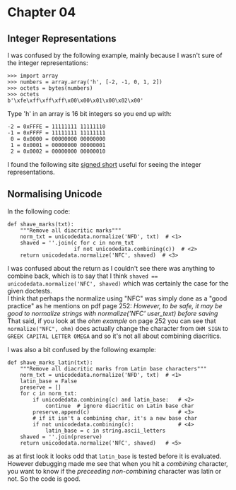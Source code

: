 # Chapter 04

## Integer Representations
I was confused by the following example, mainly because I wasn't sure of the integer representations:

```
>>> import array
>>> numbers = array.array('h', [-2, -1, 0, 1, 2])
>>> octets = bytes(numbers)
>>> octets
b'\xfe\xff\xff\xff\x00\x00\x01\x00\x02\x00'
```

Type 'h' in an array is 16 bit integers so you end up with:
```
-2 = 0xFFFE = 11111111 11111110
-1 = 0xFFFF = 11111111 11111111
 0 = 0x0000 = 00000000 00000000
 1 = 0x0001 = 00000000 00000001
 2 = 0x0002 = 00000000 00000010
```
I found the following site [signed short](https://www.binaryconvert.com/convert_signed_short.html?decimal=050) useful for seeing the integer representations.

## Normalising Unicode
In the following code:
```
def shave_marks(txt):
    """Remove all diacritic marks"""
    norm_txt = unicodedata.normalize('NFD', txt)  # <1>
    shaved = ''.join(c for c in norm_txt
                     if not unicodedata.combining(c))  # <2>
    return unicodedata.normalize('NFC', shaved)  # <3>
```
I was confused about the return as I couldn't see there was anything to combine back, which is to say that I think `shaved == unicodedata.normalize('NFC', shaved)` which was certainly the case for the given doctests.  
I think that perhaps the normalize using "NFC" was simply done as a "good practice" as he mentions on pdf page 252:
*However, to be safe, it may be good to normalize strings with normalize('NFC' user_text) before saving*  
That said, if you look at the *ohm example* on page 252 you can see that `normalize("NFC", ohm)` does actually change the character from `OHM SIGN` to `GREEK CAPITAL LETTER OMEGA` and so it's not all about combining diacritics.

I was also a bit confused by the following example:
```
def shave_marks_latin(txt):
    """Remove all diacritic marks from Latin base characters"""
    norm_txt = unicodedata.normalize('NFD', txt)  # <1>
    latin_base = False
    preserve = []
    for c in norm_txt:
        if unicodedata.combining(c) and latin_base:   # <2>
            continue  # ignore diacritic on Latin base char
        preserve.append(c)                            # <3>
        # if it isn't a combining char, it's a new base char
        if not unicodedata.combining(c):              # <4>
            latin_base = c in string.ascii_letters
    shaved = ''.join(preserve)
    return unicodedata.normalize('NFC', shaved)   # <5>
```
as at first look it looks odd that `latin_base` is tested before it is evaluated. However debugging made me see that when you hit a *combining* character, you want to know if the *preceeding non-combining* character was latin or not. So the code is good.